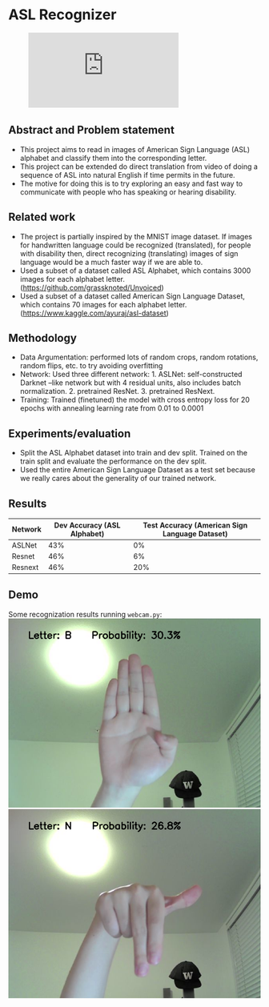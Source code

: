 # ASL Recognizer

<!-- blank line -->
<figure class="video_container">
  <iframe src="https://www.youtube.com/embed/4lnXHuelxCo" frameborder="0" allowfullscreen="true"> </iframe>
</figure>
<!-- blank line -->

## Abstract and Problem statement
- This project aims to read in images of American Sign Language (ASL) alphabet and classify them into the corresponding letter.
- This project can be extended do direct translation from video of doing a sequence of ASL into natural English if time permits in the future.
- The motive for doing this is to try exploring an easy and fast way to communicate with people who has speaking or hearing disability.

## Related work
- The project is partially inspired by the MNIST image dataset. If images for handwritten language could be recognized (translated), for people with disability then, direct recognizing (translating) images of sign language would be a much faster way if we are able to.
- Used a subset of a dataset called ASL Alphabet, which contains 3000 images for each alphabet letter. (https://github.com/grassknoted/Unvoiced)
- Used a subset of a dataset called American Sign Language Dataset, which contains 70 images for each alphabet letter. (https://www.kaggle.com/ayuraj/asl-dataset)

## Methodology
- Data Argumentation: performed lots of random crops, random rotations, random flips, etc. to try avoiding overfitting
- Network: Used three different network: 1. ASLNet: self-constructed Darknet –like network but with 4 residual units, also includes batch normalization. 2. pretrained ResNet. 3. pretrained ResNext.   
- Training: Trained (finetuned) the model with cross entropy loss for 20 epochs with annealing learning rate from 0.01 to 0.0001

## Experiments/evaluation
- Split the ASL Alphabet dataset into train and dev split. Trained on the train split and evaluate the performance on the dev split.
- Used the entire American Sign Language Dataset as a test set because we really cares about the generality of our trained network.

## Results
| Network | Dev Accuracy (ASL Alphabet) | Test Accuracy (American Sign Language Dataset) |
|---------|-----------------------------|------------------------------------------------|
| ASLNet  | 43%                         | 0%                                             |
| Resnet  | 46%                         | 6%                                             |
| Resnext | 46%                         | 20%                                            |

## Demo
Some recognization results running `webcam.py`:
![Semantic description of image](/demos/img0.png "demo 0") ![Semantic description of image](/demos/img1.png "demo 1")
